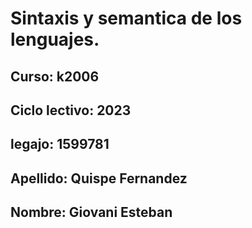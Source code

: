 # Sintaxis y semantica  de los lenguajes.
## Curso: k2006
## Ciclo lectivo: 2023 
## legajo: 1599781
## Apellido: Quispe Fernandez
## Nombre: Giovani Esteban
